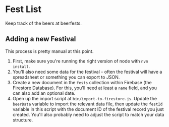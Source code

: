 # Fest List

Keep track of the beers at beerfests.

## Adding a new Festival

This process is pretty manual at this point.

1. First, make sure you're running the right version of node with `nvm install`.
2. You'll also need some data for the festival - often the festival will have a spreadsheet or something you can export to JSON.
3. Create a new document in the `fests` collection within Firebase (the Firestore Database). For this, you'll need at least  a `name` field, and you can also add an optional date.
4. Open up the import script at `bin/import-to-firestore.js`. Update the `beerData` variable to import the relevant data file, then update the `festId` variable in this script with the document ID of the festival record you just created. You'll also probably need to adjust the script to match your data structure.
